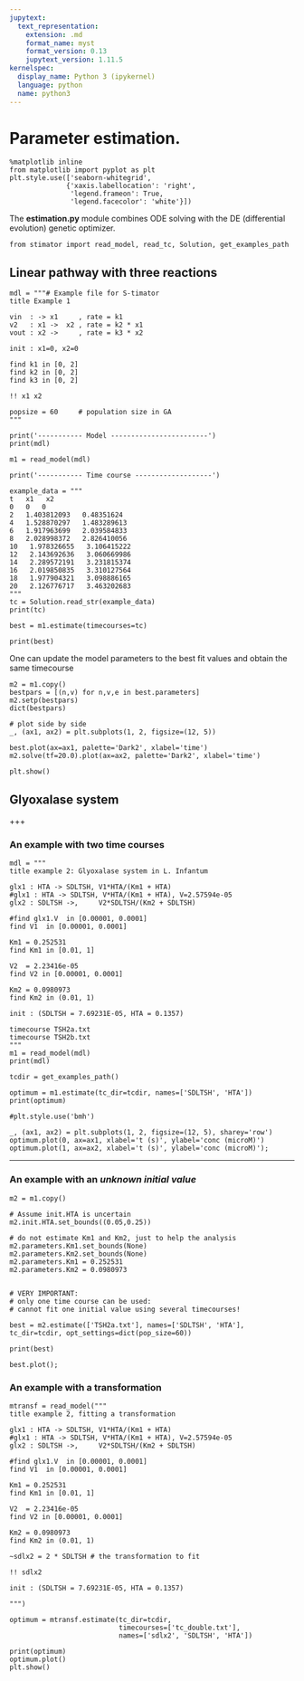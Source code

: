 ```yaml
---
jupytext:
  text_representation:
    extension: .md
    format_name: myst
    format_version: 0.13
    jupytext_version: 1.11.5
kernelspec:
  display_name: Python 3 (ipykernel)
  language: python
  name: python3
---
```


# Parameter estimation.

```{code-cell} ipython3
%matplotlib inline
from matplotlib import pyplot as plt
plt.style.use(['seaborn-whitegrid',
              {'xaxis.labellocation': 'right',
               'legend.frameon': True,
               'legend.facecolor': 'white'}])
```

The **estimation.py** module combines ODE solving with the DE (differential evolution) genetic optimizer.

```{code-cell} ipython3
from stimator import read_model, read_tc, Solution, get_examples_path
```

##  Linear pathway with three reactions

```{code-cell} ipython3
mdl = """# Example file for S-timator
title Example 1

vin  : -> x1     , rate = k1
v2   : x1 ->  x2 , rate = k2 * x1
vout : x2 ->     , rate = k3 * x2

init : x1=0, x2=0

find k1 in [0, 2]
find k2 in [0, 2]
find k3 in [0, 2]

!! x1 x2

popsize = 60     # population size in GA
"""

print('----------- Model ------------------------')
print(mdl)

m1 = read_model(mdl)

print('----------- Time course -------------------')

example_data = """
t   x1   x2
0   0   0
2   1.403812093   0.48351624
4   1.528870297   1.483289613
6   1.917963699   2.039584833
8   2.028998372   2.826410056
10   1.978326655   3.106415222
12   2.143692636   3.060669986
14   2.289572191   3.231815374
16   2.019850835   3.310127564
18   1.977904321   3.098886165
20   2.126776717   3.463202683
"""
tc = Solution.read_str(example_data)
print(tc)
```

```{code-cell} ipython3
best = m1.estimate(timecourses=tc)

print(best)
```

One can update the model parameters to the best fit values and obtain the same timecourse

```{code-cell} ipython3
m2 = m1.copy()
bestpars = [(n,v) for n,v,e in best.parameters]
m2.setp(bestpars)
dict(bestpars)
```

```{code-cell} ipython3
# plot side by side
_, (ax1, ax2) = plt.subplots(1, 2, figsize=(12, 5))

best.plot(ax=ax1, palette='Dark2', xlabel='time')
m2.solve(tf=20.0).plot(ax=ax2, palette='Dark2', xlabel='time')

plt.show()
```

##  Glyoxalase system

+++

### An example with **two time courses**

```{code-cell} ipython3
mdl = """
title example 2: Glyoxalase system in L. Infantum

glx1 : HTA -> SDLTSH, V1*HTA/(Km1 + HTA)
#glx1 : HTA -> SDLTSH, V*HTA/(Km1 + HTA), V=2.57594e-05
glx2 : SDLTSH ->,     V2*SDLTSH/(Km2 + SDLTSH)

#find glx1.V  in [0.00001, 0.0001]
find V1  in [0.00001, 0.0001]

Km1 = 0.252531
find Km1 in [0.01, 1]

V2  = 2.23416e-05
find V2 in [0.00001, 0.0001]

Km2 = 0.0980973
find Km2 in (0.01, 1)

init : (SDLTSH = 7.69231E-05, HTA = 0.1357)

timecourse TSH2a.txt
timecourse TSH2b.txt
"""
m1 = read_model(mdl)
print(mdl)
```

```{code-cell} ipython3
tcdir = get_examples_path()

optimum = m1.estimate(tc_dir=tcdir, names=['SDLTSH', 'HTA'])
print(optimum)
```

```{code-cell} ipython3
#plt.style.use('bmh')

_, (ax1, ax2) = plt.subplots(1, 2, figsize=(12, 5), sharey='row')
optimum.plot(0, ax=ax1, xlabel='t (s)', ylabel='conc (microM)')
optimum.plot(1, ax=ax2, xlabel='t (s)', ylabel='conc (microM)');
```

-----------

### An example with an *unknown initial value*

```{code-cell} ipython3
m2 = m1.copy()

# Assume init.HTA is uncertain
m2.init.HTA.set_bounds((0.05,0.25))

# do not estimate Km1 and Km2, just to help the analysis
m2.parameters.Km1.set_bounds(None)
m2.parameters.Km2.set_bounds(None)
m2.parameters.Km1 = 0.252531
m2.parameters.Km2 = 0.0980973


# VERY IMPORTANT:
# only one time course can be used: 
# cannot fit one initial value using several timecourses!

best = m2.estimate(['TSH2a.txt'], names=['SDLTSH', 'HTA'], tc_dir=tcdir, opt_settings=dict(pop_size=60))

print(best)
```

```{code-cell} ipython3
best.plot();
```

### An example with a transformation

```{code-cell} ipython3
mtransf = read_model("""
title example 2, fitting a transformation

glx1 : HTA -> SDLTSH, V1*HTA/(Km1 + HTA)
#glx1 : HTA -> SDLTSH, V*HTA/(Km1 + HTA), V=2.57594e-05
glx2 : SDLTSH ->,     V2*SDLTSH/(Km2 + SDLTSH)

#find glx1.V  in [0.00001, 0.0001]
find V1  in [0.00001, 0.0001]

Km1 = 0.252531
find Km1 in [0.01, 1]

V2  = 2.23416e-05
find V2 in [0.00001, 0.0001]

Km2 = 0.0980973
find Km2 in (0.01, 1)

~sdlx2 = 2 * SDLTSH # the transformation to fit

!! sdlx2

init : (SDLTSH = 7.69231E-05, HTA = 0.1357)

""")

optimum = mtransf.estimate(tc_dir=tcdir,
                           timecourses=['tc_double.txt'],
                           names=['sdlx2', 'SDLTSH', 'HTA'])

print(optimum)
optimum.plot()
plt.show()
```
